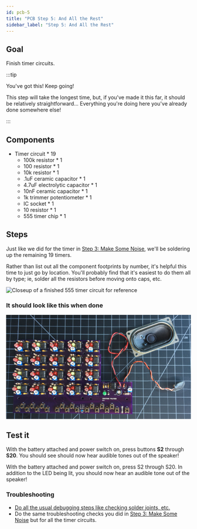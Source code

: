```yaml
---
id: pcb-5
title: "PCB Step 5: And All the Rest"
sidebar_label: "Step 5: And All the Rest"
---
```


## Goal

Finish timer circuits.

:::tip

You've got this! Keep going!

This step will take the longest time, but, if you've made it this far, it should be relatively straightforward... Everything you're doing here you've already done somewhere else!

:::

## Components

- Timer circuit \* 19
  - 100k resistor \* 1
  - 100 resistor \* 1
  - 10k resistor \* 1
  - .1uF ceramic capacitor \* 1
  - 4.7uF electrolytic capacitor \* 1
  - 10nF ceramic capacitor \* 1
  - 1k trimmer potentiometer \* 1
  - IC socket \* 1
  - 10 resistor \* 1
  - 555 timer chip \* 1

## Steps

Just like we did for the timer in [Step 3: Make Some Noise](pcb-3#steps), we'll be soldering up the remaining 19 timers.

Rather than list out all the component footprints by number, it's helpful this time to just go by location. You'll probably find that it's easiest to do them all by type; ie, solder all the resistors before moving onto caps, etc.

![Closeup of a finished 555 timer circuit for reference](https://dummyimage.com/600x400)

### It should look like this when done

[![It should look like this when done](/img/pcb-5.jpg)](/img/pcb-5.jpg)

## Test it

With the battery attached and power switch on, press buttons **S2** through **S20**. You should see should now hear audible tones out of the speaker!

With the battery attached and power switch on, press S2 through S20. In addition to the LED being lit, you should now hear an audible tone out of the speaker!

### Troubleshooting

- [Do all the usual debugging steps like checking solder joints, etc.](debugging)
- Do the same troubleshooting checks you did in [Step 3: Make Some Noise](pcb-3#troubleshooting) but for all the timer circuits.
